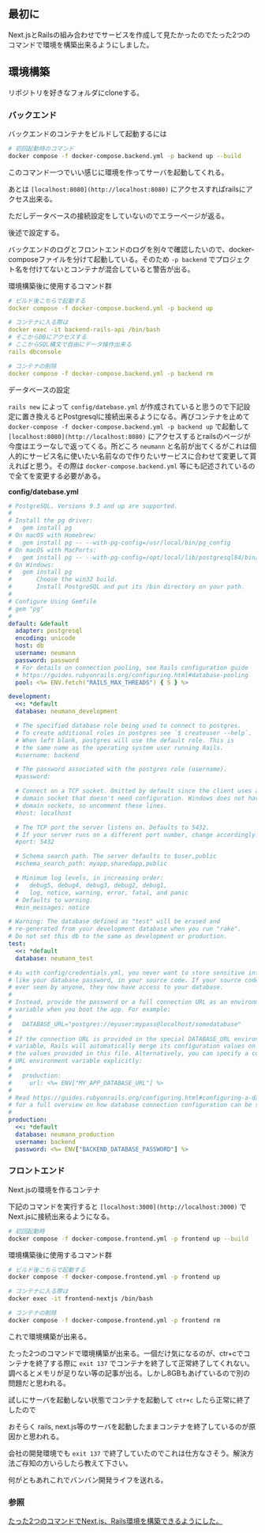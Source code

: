 ## 最初に

Next.jsとRailsの組み合わせでサービスを作成して見たかったのでたった2つのコマンドで環境を構築出来るようにしました。

## 環境構築

リポジトリを好きなフォルダにcloneする。

### バックエンド

バックエンドのコンテナをビルドして起動するには

```bash
# 初回起動時のコマンド
docker compose -f docker-compose.backend.yml -p backend up --build
```

このコマンド一つでいい感じに環境を作ってサーバを起動してくれる。

あとは `[localhost:8080](http://localhost:8080)` にアクセスすればrailsにアクセス出来る。

ただしデータベースの接続設定をしていないのでエラーページが返る。

後述で設定する。

バックエンドのログとフロントエンドのログを別々で確認したいので、docker-composeファイルを分けて起動している。そのため `-p backend` でプロジェクト名を付けてないとコンテナが混合していると警告が出る。

環境構築後に使用するコマンド群

```yaml
# ビルド後こちらで起動する
docker compose -f docker-compose.backend.yml -p backend up

# コンテナに入る際は
docker exec -it backend-rails-api /bin/bash
# そこからDBにアクセスする
# ここからSQL構文で自由にデータ操作出来る
rails dbconsole

# コンテナの削除
docker compose -f docker-compose.backend.yml -p backend rm
```

データベースの設定

`rails new` によって `config/datebase.yml` が作成されていると思うので下記設定に置き換えるとPostgresqlに接続出来るようになる。再びコンテナを止めて `docker-compose -f docker-compose.backend.yml -p backend up` で起動して  `[localhost:8080](http://localhost:8080)` にアクセスするとrailsのページが今度はエラーなしで返ってくる。所どころ `neumann` と名前が出てくるがこれは個人的にサービス名に使いたい名前なので作りたいサービスに合わせて変更して貰えればと思う。その際は `docker-compose.backend.yml` 等にも記述されているので全てを変更する必要がある。

**config/datebase.yml**

```yaml
# PostgreSQL. Versions 9.3 and up are supported.
#
# Install the pg driver:
#   gem install pg
# On macOS with Homebrew:
#   gem install pg -- --with-pg-config=/usr/local/bin/pg_config
# On macOS with MacPorts:
#   gem install pg -- --with-pg-config=/opt/local/lib/postgresql84/bin/pg_config
# On Windows:
#   gem install pg
#       Choose the win32 build.
#       Install PostgreSQL and put its /bin directory on your path.
#
# Configure Using Gemfile
# gem "pg"
#
default: &default
  adapter: postgresql
  encoding: unicode
  host: db
  username: neumann
  password: password
  # For details on connection pooling, see Rails configuration guide
  # https://guides.rubyonrails.org/configuring.html#database-pooling
  pool: <%= ENV.fetch("RAILS_MAX_THREADS") { 5 } %>

development:
  <<: *default
  database: neumann_development

  # The specified database role being used to connect to postgres.
  # To create additional roles in postgres see `$ createuser --help`.
  # When left blank, postgres will use the default role. This is
  # the same name as the operating system user running Rails.
  #username: backend

  # The password associated with the postgres role (username).
  #password:

  # Connect on a TCP socket. Omitted by default since the client uses a
  # domain socket that doesn't need configuration. Windows does not have
  # domain sockets, so uncomment these lines.
  #host: localhost

  # The TCP port the server listens on. Defaults to 5432.
  # If your server runs on a different port number, change accordingly.
  #port: 5432

  # Schema search path. The server defaults to $user,public
  #schema_search_path: myapp,sharedapp,public

  # Minimum log levels, in increasing order:
  #   debug5, debug4, debug3, debug2, debug1,
  #   log, notice, warning, error, fatal, and panic
  # Defaults to warning.
  #min_messages: notice

# Warning: The database defined as "test" will be erased and
# re-generated from your development database when you run "rake".
# Do not set this db to the same as development or production.
test:
  <<: *default
  database: neumann_test

# As with config/credentials.yml, you never want to store sensitive information,
# like your database password, in your source code. If your source code is
# ever seen by anyone, they now have access to your database.
#
# Instead, provide the password or a full connection URL as an environment
# variable when you boot the app. For example:
#
#   DATABASE_URL="postgres://myuser:mypass@localhost/somedatabase"
#
# If the connection URL is provided in the special DATABASE_URL environment
# variable, Rails will automatically merge its configuration values on top of
# the values provided in this file. Alternatively, you can specify a connection
# URL environment variable explicitly:
#
#   production:
#     url: <%= ENV["MY_APP_DATABASE_URL"] %>
#
# Read https://guides.rubyonrails.org/configuring.html#configuring-a-database
# for a full overview on how database connection configuration can be specified.
#
production:
  <<: *default
  database: neumann_production
  username: backend
  password: <%= ENV["BACKEND_DATABASE_PASSWORD"] %>
```

### フロントエンド

Next.jsの環境を作るコンテナ

下記のコマンドを実行すると `[localhost:3000](http://localhost:3000)` でNext.jsに接続出来るようになる。

```bash
# 初回起動時
docker compose -f docker-compose.frontend.yml -p frontend up --build
```

環境構築後に使用するコマンド群

```bash
# ビルド後こちらで起動する
docker compose -f docker-compose.frontend.yml -p frontend up

# コンテナに入る際は
docker exec -it frontend-nextjs /bin/bash

# コンテナの削除
docker compose -f docker-compose.frontend.yml -p frontend rm
```

これで環境構築が出来る。

たった2つのコマンドで環境構築が出来る。一個だけ気になるのが、ctr+cでコンテナを終了する際に `exit 137` でコンテナを終了して正常終了してくれない。調べるとメモリが足りない等の記事が出る。しかし8GBもあげているので別の問題だと思われる。

試しにサーバを起動しない状態でコンテナを起動して `ctr+c` したら正常に終了したので

おそらく rails, next.js等のサーバを起動したままコンテナを終了しているのが原因かと思われる。

会社の開発環境でも `exit 137` で終了していたのでこれは仕方なさそう。解決方法ご存知の方いらしたら教えて下さい。

何がともあれこれでバンバン開発ライフを送れる。

### 参照

[たった2つのコマンドでNext.js、Rails環境を構築できるようにした。](https://zenn.dev/unemployed/articles/nextjs-rails-postgresql-docker)